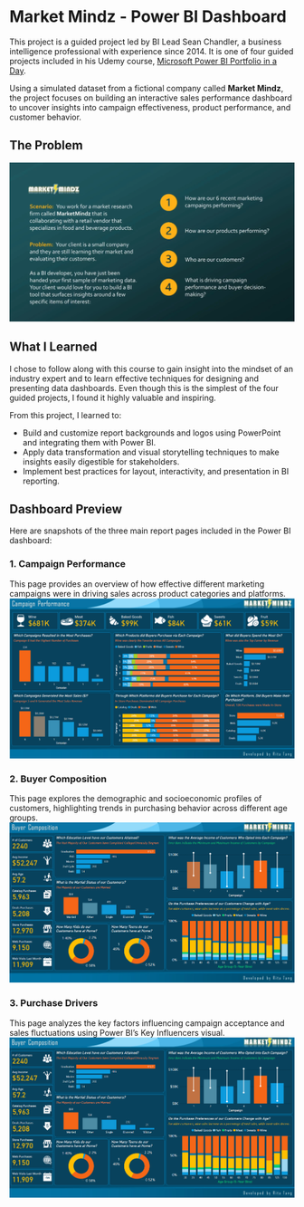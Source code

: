 #  Market Mindz - Power BI Dashboard

This project is a guided project led by BI Lead Sean Chandler, a business intelligence professional with experience since 2014. It is one of four guided projects included in his Udemy course, [Microsoft Power BI Portfolio in a Day](https://www.udemy.com/course/microsoft-power-bi-portfolio-in-a-day/). 

Using a simulated dataset from a fictional company called **Market Mindz**, the project focuses on building an interactive sales performance dashboard to uncover insights into campaign effectiveness, product performance, and customer behavior.

## The Problem
![The Problem Statement](./Assets/Problem.png)

## What I Learned

I chose to follow along with this course to gain insight into the mindset of an industry expert and to learn effective techniques for designing and presenting data dashboards. Even though this is the simplest of the four guided projects, I found it highly valuable and inspiring.

From this project, I learned to:
- Build and customize report backgrounds and logos using PowerPoint and integrating them with Power BI.
- Apply data transformation and visual storytelling techniques to make insights easily digestible for stakeholders.
- Implement best practices for layout, interactivity, and presentation in BI reporting.

## Dashboard Preview
Here are snapshots of the three main report pages included in the Power BI dashboard:

### 1. Campaign Performance
This page provides an overview of how effective different marketing campaigns were in driving sales across product categories and platforms.
![Campaign Performance](./Assets/Screenshots/1_campaign_performance.png)

### 2. Buyer Composition
This page explores the demographic and socioeconomic profiles of customers, highlighting trends in purchasing behavior across different age groups.
![Buyer Composition](./Assets/Screenshots/2_buyer_composition.png)

### 3. Purchase Drivers
This page analyzes the key factors influencing campaign acceptance and sales fluctuations using Power BI’s Key Influencers visual.
![Buyer Composition](./Assets/Screenshots/2_buyer_composition.png)